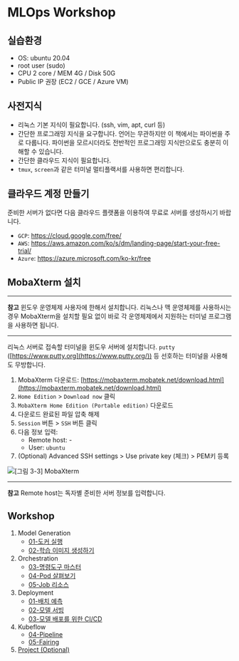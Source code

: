 # MLOps Workshop

## 실습환경

- OS: ubuntu 20.04
- root user (sudo)
- CPU 2 core / MEM 4G / Disk 50G
- Public IP 권장 (EC2 / GCE / Azure VM)

## 사전지식
- 리눅스 기본 지식이 필요합니다. (ssh, vim, apt, curl 등)
- 간단한 프로그래밍 지식을 요구합니다. 언어는 무관하지만 이 책에서는 파이썬을 주로 다룹니다. 파이썬을 모르시더라도 전반적인 프로그래밍 지식만으로도 충분히 이해할 수 있습니다.
- 간단한 클라우드 지식이 필요합니다.
- `tmux`, `screen`과 같은 터미널 멀티플랙서를 사용하면 편리합니다.

## 클라우드 계정 만들기

준비한 서버가 없다면 다음 클라우드 플랫폼을 이용하여 무료로 서버를 생성하시기 바랍니다.

- `GCP`: https://cloud.google.com/free/
- `AWS`: https://aws.amazon.com/ko/s/dm/landing-page/start-your-free-trial/
- `Azure`: https://azure.microsoft.com/ko-kr/free


## MobaXterm 설치

---

**참고** 윈도우 운영체제 사용자에 한해서 설치합니다. 리눅스나 맥 운영체제를 사용하시는 경우 MobaXterm을 설치할 필요 없이 바로 각 운영체제에서 지원하는 터미널 프로그램을 사용하면 됩니다.

---

리눅스 서버로 접속할 터미널을 윈도우 서버에 설치합니다. `putty` ([https://www.putty.org](https://www.putty.org/)) 등 선호하는 터미널을 사용해도 무방합니다.

1. MobaXterm 다운로드: [https://mobaxterm.mobatek.net/download.html](https://mobaxterm.mobatek.net/download.html)
2. `Home Edition` > `Download now` 클릭
3. `MobaXterm Home Edition (Portable edition)` 다운로드
4. 다운로드 완료된 파일 압축 해제
5. `Session` 버튼 > `SSH` 버튼 클릭
6. 다음 정보 입력:
	- Remote host: -
	- User: `ubuntu`
7. (Optional) Advanced SSH settings > Use private key (체크) > PEM키 등록

![[그림 3-3] MobaXterm](https://github.com/hongkunyoo/handson-k8s/raw/master/03-install/03-03.png)

---

**참고** Remote host는 독자별 준비한 서버 정보를 입력합니다.

## Workshop

1. Model Generation
	- [01-도커 실행](workshop/01/01.md)
	- [02-학습 이미지 생성하기](workshop/01/02.md)
2. Orchestration
	- [03-명령도구 마스터](workshop/02/03.md)
	- [04-Pod 살펴보기](workshop/02/04.md)
	- [05-Job 리소스](workshop/02/05.md)
3. Deployment
	- [01-배치 예측](workshop/03/01.md)
	- [02-모델 서빙](workshop/03/02.md)
	- [03-모델 배포를 위한 CI/CD](workshop/03/03.md)
4. Kubeflow
	- [04-Pipeline](workshop/04/01.md)
	- [05-Fairing](workshop/04/02.md)
5. [Project (Optional)](workshop/05/01.md)
